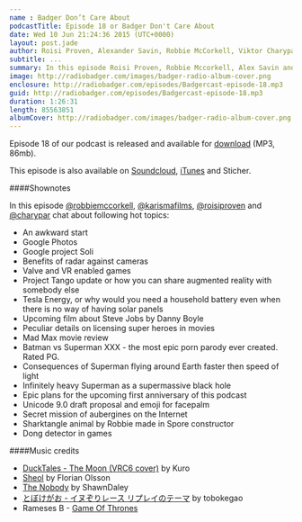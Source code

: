 ```yaml
---
name : Badger Don’t Care About
podcastTitle: Episode 18 or Badger Don't Care About
date: Wed 10 Jun 21:24:36 2015 (UTC+0000)
layout: post.jade
author: Roisi Proven, Alexander Savin, Robbie McCorkell, Viktor Charypar
subtitle: ...
summary: In this episode Roisi Proven, Robbie Mccorkell, Alex Savin and Viktor Charypar talk about... For full shownotes and links check our website http://www.radiobadger.com
image: http://radiobadger.com/images/badger-radio-album-cover.png
enclosure: http://radiobadger.com/episodes/Badgercast-episode-18.mp3
guid: http://radiobadger.com/episodes/Badgercast-episode-18.mp3
duration: 1:26:31
length: 85563851
albumCover: http://radiobadger.com/images/badger-radio-album-cover.png
---
```


Episode 18 of our podcast is released and available for [download](http://radiobadger.com/episodes/Badgercast-episode-18.mp3) (MP3, 86mb).

This episode is also available on [Soundcloud](https://soundcloud.com/karismafilms/radio-badger-podcast-episode-18), [iTunes](https://itunes.apple.com/gb/podcast/radio-badger-tech-podcast/id918884643?mt=2) and Sticher.

####Shownotes

In this episode [@robbiemccorkell](https://twitter.com/robbiemccorkell), [@karismafilms](https://twitter.com/karismafilms), [@roisiproven](https://twitter.com/roisiproven) and [@charypar](https://twitter.com/charypar) chat about following hot topics:

* An awkward start
* Google Photos
* Google project Soli
* Benefits of radar against cameras
* Valve and VR enabled games
* Project Tango update or how you can share augmented reality with somebody else
* Tesla Energy, or why would you need a household battery even when there is no way of having solar panels
* Upcoming film about Steve Jobs by Danny Boyle
* Peculiar details on licensing super heroes in movies
* Mad Max movie review
* Batman vs Superman XXX - the most epic porn parody ever created. Rated PG.
* Consequences of Superman flying around Earth faster then speed of light
* Infinitely heavy Superman as a supermassive black hole
* Epic plans for the upcoming first anniversary of this podcast
* Unicode 9.0 draft proposal and emoji for facepalm
* Secret mission of aubergines on the Internet
* Sharktangle animal by Robbie made in Spore constructor
* Dong detector in games

####Music credits

* [DuckTales - The Moon (VRC6 cover)](https://soundcloud.com/kuro-19/ducktales-the-moon-vrc6-cover) by Kuro
* [Sheol](https://soundcloud.com/florianolsson/sheol) by Florian Olsson
* [The Nobody](https://soundcloud.com/shawndaley/the-nobody) by ShawnDaley
* [とぼけがお - イヌぞりレース リプレイのテーマ](https://soundcloud.com/tobokegao/dog_sled-replay_theme) by tobokegao
* Rameses B - [Game Of Thrones](https://soundcloud.com/ramesesb/game-of-thrones)
